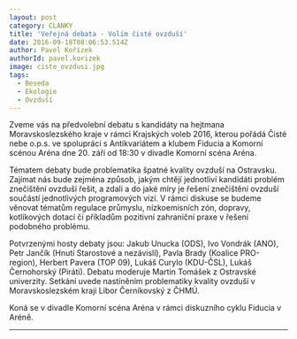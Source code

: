 ```yaml
---
layout: post
category: CLANKY
title: 'Veřejná debata - Volím čisté ovzduší'
date: 2016-09-18T08:06:53.514Z
author: Pavel Kořízek
authorId: pavel.korizek
image: ciste_ovzdusi.jpg
tags:
  - Beseda
  - Ekologie
  - Ovzduší
---
```


Zveme vás na předvolební debatu s kandidáty na hejtmana Moravskoslezského kraje v rámci Krajských voleb 2016, kterou pořádá Čisté nebe o.p.s. ve spolupráci s Antikvariátem a klubem Fiducia a Komorní scénou Aréna dne 20. září od 18:30 v divadle Komorní scéna Aréna.

Tématem debaty bude problematika špatné kvality ovzduší na Ostravsku. Zajímat nás bude zejména způsob, jakým chtějí jednotliví kandidáti problém znečištění ovzduší řešit, a zdali a do jaké míry je řešení znečištění ovzduší součástí jednotlivých programových vizí. V rámci diskuse se budeme věnovat tématům regulace průmyslu, nízkoemisních zón, dopravy, kotlíkových dotací či příkladům pozitivní zahraniční praxe v řešení podobného problému.

Potvrzenými hosty debaty jsou: Jakub Unucka (ODS), Ivo Vondrák (ANO), Petr Jančík (Hnutí Starostové a nezávislí), Pavla Brady (Koalice PRO-region), Herbert Pavera (TOP 09), Lukáš Curylo (KDU-ČSL), Lukáš Černohorský (Piráti). Debatu moderuje Martin Tomášek z Ostravské univerzity. Setkání uvede nastíněním problematiky kvality ovzduší v Moravskoslezském kraji Libor Černíkovský z ČHMÚ.

Koná se v divadle Komorní scéna Aréna v rámci diskuzního cyklu Fiducia v Aréně.

- - -
